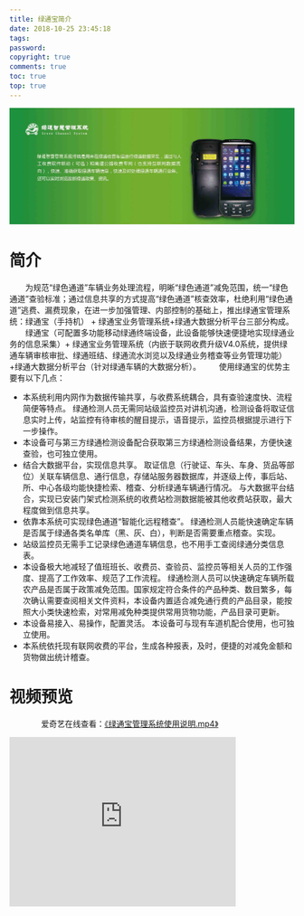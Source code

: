 ```yaml
---
title: 绿通宝简介
date: 2018-10-25 23:45:18
tags: 
password: 
copyright: true
comments: true
toc: true
top: true
---
```


![image](https://github.com/ltbsys/ltbsys.github.io/blob/master/pub-images/ltb_intro.jpg?raw=true)
# 简介
&emsp;&emsp;为规范“绿色通道”车辆业务处理流程，明晰“绿色通道”减免范围，统一“绿色通道”查验标准；通过信息共享的方式提高“绿色通道”核查效率，杜绝利用“绿色通道”逃费、漏费现象，在进一步加强管理、内部控制的基础上，推出绿通宝管理系统：绿通宝（手持机） + 绿通宝业务管理系统+绿通大数据分析平台三部分构成。
&emsp;&emsp;绿通宝（可配置多功能移动绿通终端设备，此设备能够快速便捷地实现绿通业务的信息采集）+ 绿通宝业务管理系统（内嵌于联网收费升级V4.0系统，提供绿通车辆审核审批、绿通班结、绿通流水浏览以及绿通业务稽查等业务管理功能）+绿通大数据分析平台（针对绿通车辆的大数据分析）。
&emsp;&emsp;使用绿通宝的优势主要有以下几点：
* 本系统利用内网作为数据传输共享，与收费系统耦合，具有查验速度快、流程简便等特点。
绿通检测人员无需同站级监控员对讲机沟通，检测设备将取证信息实时上传，站监控有待审核的醒目提示，语音提示，监控员根据提示进行下一步操作。
* 本设备可与第三方绿通检测设备配合获取第三方绿通检测设备结果，方便快速查验，也可独立使用。
* 结合大数据平台，实现信息共享。
取证信息（行驶证、车头、车身、货品等部位）关联车辆信息、通行信息，存储站服务器数据库，并逐级上传，事后站、所、中心各级均能快捷检索、稽查、分析绿通车辆通行情况。
与大数据平台结合，实现已安装门架式检测系统的收费站检测数据能被其他收费站获取，最大程度做到信息共享。
* 依靠本系统可实现绿色通道“智能化远程稽查”。
绿通检测人员能快速确定车辆是否属于绿通各类名单库（黑、灰、白），判断是否需要重点稽查。实现。
* 站级监控员无需手工记录绿色通道车辆信息，也不用手工查阅绿通分类信息表。
* 本设备极大地减轻了值班班长、收费员、查验员、监控员等相关人员的工作强度、提高了工作效率、规范了工作流程。
绿通检测人员可以快速确定车辆所载农产品是否属于政策减免范围。国家规定符合条件的产品种类、数目繁多，每次确认需要查阅相关文件资料，本设备内置适合减免通行费的产品目录，能按照大小类快速检索，对常用减免种类提供常用货物功能，产品目录可更新。
* 本设备易接入、易操作，配置灵活。
本设备可与现有车道机配合使用，也可独立使用。
* 本系统依托现有联网收费的平台，生成各种报表，及时，便捷的对减免金额和货物做出统计稽查。 

# 视频预览
&emsp;&emsp;&emsp;&emsp;爱奇艺在线查看：<a href="http://www.iqiyi.com/w_19rzehixtp.html" target="_blank">《绿通宝管理系统使用说明.mp4》</a>
<iframe align="center" src="http://open.iqiyi.com/developer/player_js/coopPlayerIndex.html?vid=27c20c448708e2a51407c5e767934a97&tvId=17184224209&accessToken=2.f22860a2479ad60d8da7697274de9346&appKey=3955c3425820435e86d0f4cdfe56f5e7&appId=1368&height=100%&width=100%" frameborder="0" width="400" height="300" allowfullscreen="true"></iframe> 